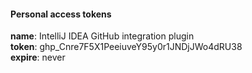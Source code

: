 #### Personal access tokens</br>
**name**: IntelliJ IDEA GitHub integration plugin</br>
**token**: 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</br>
**expire**: never
